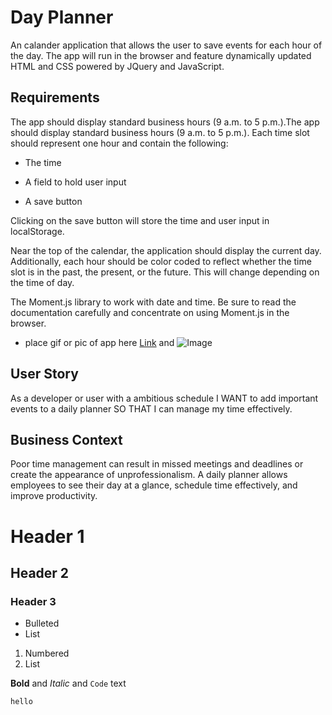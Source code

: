 # Day Planner
An calander application that allows the user to save events for each hour of the day. The app will run in the browser and feature dynamically updated HTML and CSS powered by JQuery and JavaScript.

## Requirements
The app should display standard business hours (9 a.m. to 5 p.m.).The app should display standard business hours (9 a.m. to 5 p.m.). Each time slot should represent one hour and contain the following:


* The time


* A field to hold user input


* A save button


Clicking on the save button will store the time and user input in localStorage.

Near the top of the calendar, the application should display the current day. Additionally, each hour should be color coded to reflect whether the time slot is in the past, the present, or the future. This will change depending on the time of day.

The Moment.js library to work with date and time. Be sure to read the documentation carefully and concentrate on using Moment.js in the browser.

* place gif or pic of app here
[Link](url) and ![Image](src=HW5/assets/HW5pic.png)

## User Story

As a developer or user with a ambitious schedule I WANT to add important events to a daily planner SO THAT I can manage my time
effectively.

## Business Context 

Poor time management can result in missed meetings and deadlines or create the appearance of unprofessionalism. A daily planner allows employees to see their day at a glance, schedule time effectively, and improve productivity.


# Header 1
## Header 2
### Header 3

- Bulleted
- List

1. Numbered
2. List

**Bold** and _Italic_ and `Code` text
``````````````
hello
